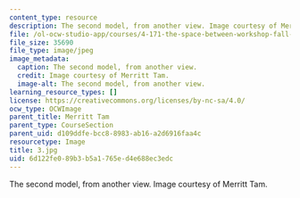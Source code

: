 ```yaml
---
content_type: resource
description: The second model, from another view. Image courtesy of Merritt Tam.
file: /ol-ocw-studio-app/courses/4-171-the-space-between-workshop-fall-2004/6d122fe089b3b5a1765ed4e688ec3edc_3.jpg
file_size: 35690
file_type: image/jpeg
image_metadata:
  caption: The second model, from another view.
  credit: Image courtesy of Merritt Tam.
  image-alt: The second model, from another view.
learning_resource_types: []
license: https://creativecommons.org/licenses/by-nc-sa/4.0/
ocw_type: OCWImage
parent_title: Merritt Tam
parent_type: CourseSection
parent_uid: d109ddfe-bcc8-8983-ab16-a2d6916faa4c
resourcetype: Image
title: 3.jpg
uid: 6d122fe0-89b3-b5a1-765e-d4e688ec3edc
---
```

The second model, from another view. Image courtesy of Merritt Tam.